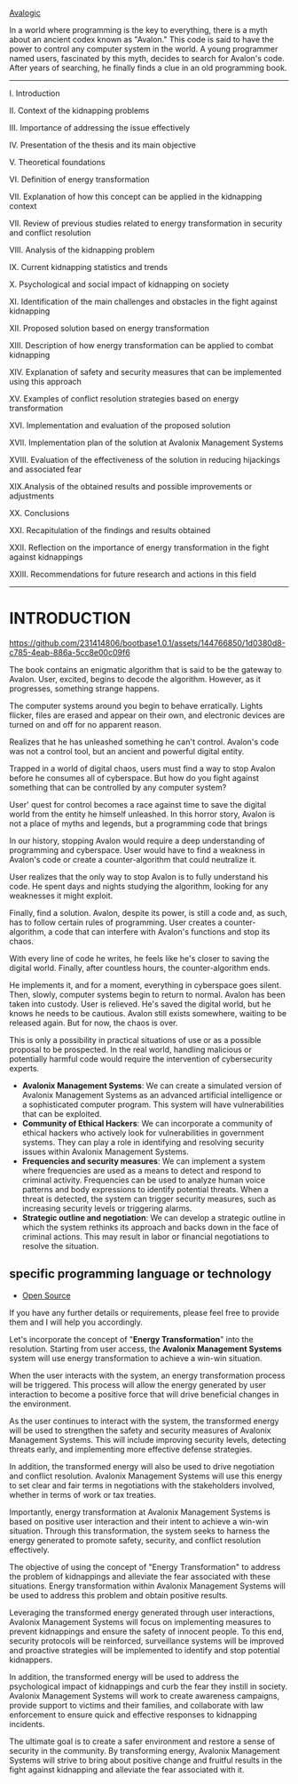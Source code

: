   [Avalogic](https://github.com/231414806/bootbase1.0.1/assets/144766850/776d51d1-26fb-407e-ac4f-a072759e1f6d)
  
In a world where programming is the key to everything, there is a myth about an ancient codex known as "Avalon." This code is said to have the power to control any computer system in the world. A young programmer named users, fascinated by this myth, decides to search for Avalon's code. After years of searching, he finally finds a clue in an old programming book.

----
I. Introduction

II. Context of the kidnapping problems

III. Importance of addressing the issue effectively

IV. Presentation of the thesis and its main objective

V. Theoretical foundations

VI. Definition of energy transformation

VII. Explanation of how this concept can be applied in the kidnapping context

VII. Review of previous studies related to energy transformation in security and conflict resolution

VIII. Analysis of the kidnapping problem

IX. Current kidnapping statistics and trends

X. Psychological and social impact of kidnapping on society

XI. Identification of the main challenges and obstacles in the fight against kidnapping

XII. Proposed solution based on energy transformation

XIII. Description of how energy transformation can be applied to combat kidnapping

XIV. Explanation of safety and security measures that can be implemented using this approach

XV. Examples of conflict resolution strategies based on energy transformation

XVI. Implementation and evaluation of the proposed solution

XVII. Implementation plan of the solution at Avalonix Management Systems

XVIII. Evaluation of the effectiveness of the solution in reducing hijackings and associated fear

XIX.Analysis of the obtained results and possible improvements or adjustments

XX. Conclusions

XXI. Recapitulation of the findings and results obtained

XXII. Reflection on the importance of energy transformation in the fight against kidnappings

XXIII. Recommendations for future research and actions in this field

----

# INTRODUCTION 
https://github.com/231414806/bootbase1.0.1/assets/144766850/1d0380d8-c785-4eab-886a-5cc8e00c09f6


The book contains an enigmatic algorithm that is said to be the gateway to Avalon. User, excited, begins to decode the algorithm. However, as it progresses, something strange happens.

The computer systems around you begin to behave erratically. Lights flicker, files are erased and appear on their own, and electronic devices are turned on and off for no apparent reason.

Realizes that he has unleashed something he can't control. Avalon's code was not a control tool, but an ancient and powerful digital entity.

Trapped in a world of digital chaos, users must find a way to stop Avalon before he consumes all of cyberspace. But how do you fight against something that can be controlled by any computer system?

User' quest for control becomes a race against time to save the digital world from the entity he himself unleashed. In this horror story, Avalon is not a place of myths and legends, but a programming code that brings

In our history, stopping Avalon would require a deep understanding of programming and cyberspace. User would have to find a weakness in Avalon's code or create a counter-algorithm that could neutralize it.

User realizes that the only way to stop Avalon is to fully understand his code. He spent days and nights studying the algorithm, looking for any weaknesses it might exploit.

Finally, find a solution. Avalon, despite its power, is still a code and, as such, has to follow certain rules of programming. User creates a counter-algorithm, a code that can interfere with Avalon's functions and stop its chaos.

With every line of code he writes, he feels like he's closer to saving the digital world. Finally, after countless hours, the counter-algorithm ends.

He implements it, and for a moment, everything in cyberspace goes silent. Then, slowly, computer systems begin to return to normal. Avalon has been taken into custody.
User  is relieved. He's saved the digital world, but he knows he needs to be cautious. Avalon still exists somewhere, waiting to be released again. But for now, the chaos is over.

This is only a possibility in practical situations of use or as a possible proposal to be prospected. In the real world, handling malicious or potentially harmful code would require the intervention of cybersecurity experts.

- **Avalonix Management Systems**: We can create a simulated version of Avalonix Management Systems as an advanced artificial intelligence or a sophisticated computer program. This system will have vulnerabilities that can be exploited.
- **Community of Ethical Hackers**: We can incorporate a community of ethical hackers who actively look for vulnerabilities in government systems. They can play a role in identifying and resolving security issues within Avalonix Management Systems.
- **Frequencies and security measures**: We can implement a system where frequencies are used as a means to detect and respond to criminal activity. Frequencies can be used to analyze human voice patterns and body expressions to identify potential threats. When a threat is detected, the system can trigger security measures, such as increasing security levels or triggering alarms.
- **Strategic outline and negotiation**: We can develop a strategic outline in which the system rethinks its approach and backs down in the face of criminal actions. This may result in labor or financial negotiations to resolve the situation.
 
## specific programming language or technology

- [Open Source](https://mig29k.home.blog/category/desarrollo-web-html/)

If you have any further details or requirements, please feel free to provide them and I will help you accordingly.


Let's incorporate the concept of "**Energy Transformation**" into the resolution. Starting from user access, the **Avalonix Management Systems** system will use energy transformation to achieve a win-win situation.

When the user interacts with the system, an energy transformation process will be triggered. This process will allow the energy generated by user interaction to become a positive force that will drive beneficial changes in the environment. 
 
As the user continues to interact with the system, the transformed energy will be used to strengthen the safety and security measures of Avalonix Management Systems. This will include improving security levels, detecting threats early, and implementing more effective defense strategies.
 
In addition, the transformed energy will also be used to drive negotiation and conflict resolution. Avalonix Management Systems will use this energy to set clear and fair terms in negotiations with the stakeholders involved, whether in terms of work or tax treaties.
 
Importantly, energy transformation at Avalonix Management Systems is based on positive user interaction and their intent to achieve a win-win situation. Through this transformation, the system seeks to harness the energy generated to promote safety, security, and conflict resolution effectively.

The objective of using the concept of "Energy Transformation" to address the problem of kidnappings and alleviate the fear associated with these situations. Energy transformation within Avalonix Management Systems will be used to address this problem and obtain positive results.
 
Leveraging the transformed energy generated through user interactions, Avalonix Management Systems will focus on implementing measures to prevent kidnappings and ensure the safety of innocent people. To this end, security protocols will be reinforced, surveillance systems will be improved and proactive strategies will be implemented to identify and stop potential kidnappers.
 
In addition, the transformed energy will be used to address the psychological impact of kidnappings and curb the fear they instill in society. Avalonix Management Systems will work to create awareness campaigns, provide support to victims and their families, and collaborate with law enforcement to ensure quick and effective responses to kidnapping incidents.
 
The ultimate goal is to create a safer environment and restore a sense of security in the community. By transforming energy, Avalonix Management Systems will strive to bring about positive change and fruitful results in the fight against kidnapping and alleviate the fear associated with it.
